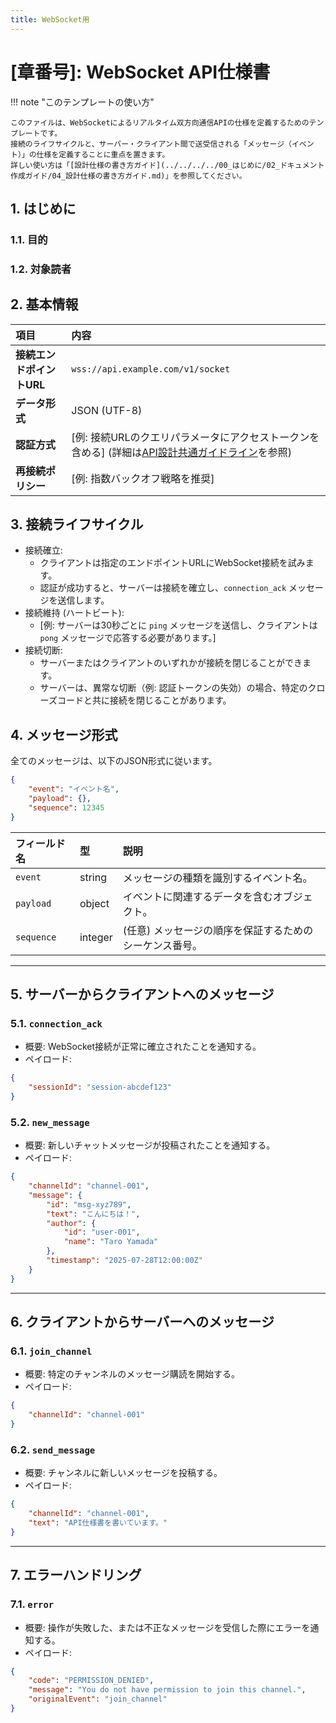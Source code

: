 ```yaml
---
title: WebSocket用
---
```


# [章番号]: WebSocket API仕様書

!!! note "このテンプレートの使い方"

    このファイルは、WebSocketによるリアルタイム双方向通信APIの仕様を定義するためのテンプレートです。
    接続のライフサイクルと、サーバー・クライアント間で送受信される「メッセージ（イベント）」の仕様を定義することに重点を置きます。
    詳しい使い方は「[設計仕様の書き方ガイド](../../../../00_はじめに/02_ドキュメント作成ガイド/04_設計仕様の書き方ガイド.md)」を参照してください。

## 1. はじめに

### 1.1. 目的

<!-- このWebSocket APIが提供するリアルタイム機能と、その目的を簡潔に記述します。（例: リアルタイムチャット機能、共同編集機能など） -->

### 1.2. 対象読者

<!-- 例: フロントエンド開発者、モバイルアプリ開発者など -->

## 2. 基本情報

| 項目                      | 内容                                                                                                                                          |
| :------------------------ | :-------------------------------------------------------------------------------------------------------------------------------------------- |
| **接続エンドポイントURL** | `wss://api.example.com/v1/socket`                                                                                                             |
| **データ形式**            | JSON (UTF-8)                                                                                                                                  |
| **認証方式**              | [例: 接続URLのクエリパラメータにアクセストークンを含める] (詳細は[API設計共通ガイドライン](../API設計共通ガイドライン.md#1-認証・認可)を参照) |
| **再接続ポリシー**        | [例: 指数バックオフ戦略を推奨]                                                                                                                |

## 3. 接続ライフサイクル

- 接続確立:
    - クライアントは指定のエンドポイントURLにWebSocket接続を試みます。
    - 認証が成功すると、サーバーは接続を確立し、`connection_ack` メッセージを送信します。
- 接続維持 (ハートビート):
    - [例: サーバーは30秒ごとに `ping` メッセージを送信し、クライアントは `pong` メッセージで応答する必要があります。]
- 接続切断:
    - サーバーまたはクライアントのいずれかが接続を閉じることができます。
    - サーバーは、異常な切断（例: 認証トークンの失効）の場合、特定のクローズコードと共に接続を閉じることがあります。

## 4. メッセージ形式

全てのメッセージは、以下のJSON形式に従います。

```json
{
    "event": "イベント名",
    "payload": {},
    "sequence": 12345
}
```

| フィールド名 | 型      | 説明                                                    |
| :----------- | :------ | :------------------------------------------------------ |
| `event`      | string  | メッセージの種類を識別するイベント名。                  |
| `payload`    | object  | イベントに関連するデータを含むオブジェクト。            |
| `sequence`   | integer | (任意) メッセージの順序を保証するためのシーケンス番号。 |

---

## 5. サーバーからクライアントへのメッセージ

### 5.1. `connection_ack`

- 概要: WebSocket接続が正常に確立されたことを通知する。
- ペイロード:

```json
{
    "sessionId": "session-abcdef123"
}
```

### 5.2. `new_message`

- 概要: 新しいチャットメッセージが投稿されたことを通知する。
- ペイロード:

```json
{
    "channelId": "channel-001",
    "message": {
        "id": "msg-xyz789",
        "text": "こんにちは！",
        "author": {
            "id": "user-001",
            "name": "Taro Yamada"
        },
        "timestamp": "2025-07-28T12:00:00Z"
    }
}
```

---

## 6. クライアントからサーバーへのメッセージ

### 6.1. `join_channel`

- 概要: 特定のチャンネルのメッセージ購読を開始する。
- ペイロード:

```json
{
    "channelId": "channel-001"
}
```

### 6.2. `send_message`

- 概要: チャンネルに新しいメッセージを投稿する。
- ペイロード:

```json
{
    "channelId": "channel-001",
    "text": "API仕様書を書いています。"
}
```

---

## 7. エラーハンドリング

### 7.1. `error`

- 概要: 操作が失敗した、または不正なメッセージを受信した際にエラーを通知する。
- ペイロード:

```json
{
    "code": "PERMISSION_DENIED",
    "message": "You do not have permission to join this channel.",
    "originalEvent": "join_channel"
}
```

